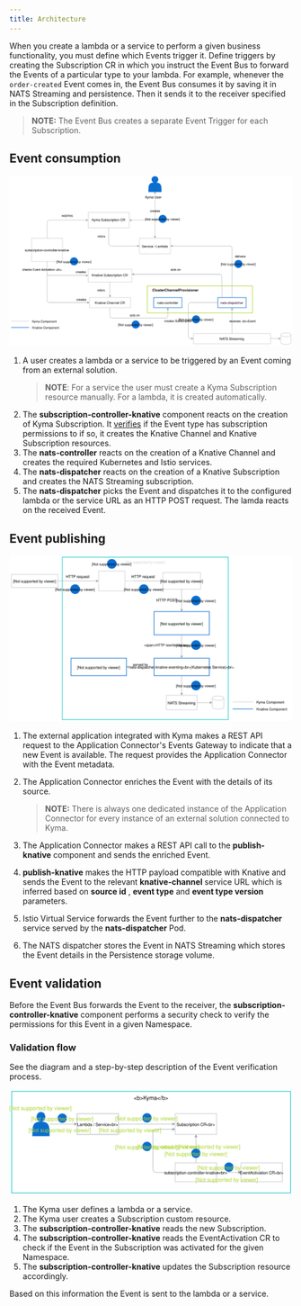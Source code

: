 ```yaml
---
title: Architecture
---
```


When you create a lambda or a service to perform a given business functionality, you must define which Events trigger it. Define triggers by creating the Subscription CR in which you instruct the Event Bus to forward the Events of a particular type to your lambda. 
For example, whenever the `order-created` Event comes in, the Event Bus consumes it by saving it in NATS Streaming and persistence. Then it sends it to the receiver specified in the Subscription definition.

> **NOTE:** The Event Bus creates a separate Event Trigger for each Subscription.

## Event consumption

![Configure and Consume Events](./assets/configure-consume-events.svg)


1. A user creates a lambda or a service to be triggered by an Event coming from an external solution. 
    >**NOTE**: For a service the user must create a Kyma Subscription resource manually. For a lambda, it is created automatically.
2. The **subscription-controller-knative** component reacts on the creation of Kyma Subscription. It [verifies](#event-validation) if the Event type has subscription permissions to if so, it creates the Knative Channel and Knative Subscription resources.
3. The **nats-controller** reacts on the creation of a Knative Channel and creates the required Kubernetes and Istio services.
4. The **nats-dispatcher** reacts on the creation of a Knative Subscription and creates the NATS Streaming subscription. 
5. The **nats-dispatcher** picks the Event and dispatches it to the configured lambda or the service URL as an HTTP POST request. The lamda reacts on the received Event.

## Event publishing

![Publish Events](./assets/publish-events.svg)

1. The external application integrated with Kyma makes a REST API request to the Application Connector's Events Gateway to indicate that a new Event is available. The request provides the Application Connector with the Event metadata. 
2. The Application Connector enriches the Event with the details of its source.

    > **NOTE:** There is always one dedicated instance of the Application Connector for every instance of an external solution connected to Kyma.

3. The Application Connector makes a REST API call to the **publish-knative** component and sends the enriched Event.
4. **publish-knative** makes the HTTP payload compatible with Knative and sends the Event to the relevant **knative-channel** service URL which is inferred based on **source id** , **event type** and **event type version** parameters.
5. Istio Virtual Service forwards the Event further to the **nats-dispatcher** service served by the **nats-dispatcher** Pod.
6. The NATS dispatcher stores the Event in NATS Streaming which stores the Event details in the Persistence storage volume.



## Event validation 

Before the Event Bus forwards the Event to the receiver, the **subscription-controller-knative** component performs a security check to verify the permissions for this Event in a given Namespace.

### Validation flow

See the diagram and a step-by-step description of the Event verification process.

![Event validation process](./assets/event-validation.svg)

1. The Kyma user defines a lambda or a service.
2. The Kyma user creates a Subscription custom resource.
3. The **subscription-controller-knative** reads the new Subscription.
4. The **subscription-controller-knative** reads the EventActivation CR to check if the Event in the Subscription was activated for the given Namespace.
5. The **subscription-controller-knative**  updates the Subscription resource accordingly. 

Based on this information the Event is sent to the lambda or a service.
